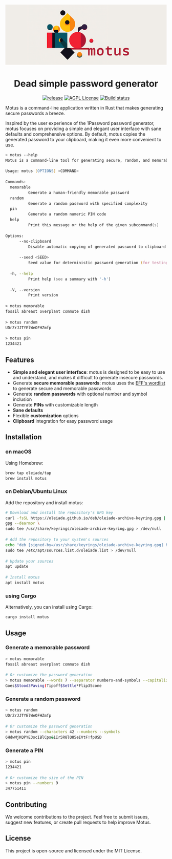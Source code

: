 <p align="center"><img src="logo.png" alt="motus logo"/></p>
<h1 align="center">Dead simple password generator</h3>

<p align="center">
    <a href="http://github.com/oleiade/motus/releases"><img src="https://img.shields.io/github/release/oleiade/motus.svg" alt="release"></a>
    <a href="http://www.gnu.org/licenses/agpl-3.0"><img src="https://img.shields.io/badge/license-AGPL-blue.svg" alt="AGPL License"></a>
    <a href="https://github.com/oleiade/motus/actions/workflows/build.yml"><img src="https://github.com/oleiade/motus/actions/workflows/build.yml/badge.svg" alt="Build status"></a>
</p>

Motus is a command-line application written in Rust that makes generating secure passwords a breeze.

Inspired by the user experience of the 1Password password generator, motus focuses on providing a simple and elegant user interface with sane defaults and comprehensive options. By default, motus copies the generated password to your clipboard, making it even more convenient to use.

```zsh
> motus --help
Motus is a command-line tool for generating secure, random, and memorable passwords as well as PIN codes.

Usage: motus [OPTIONS] <COMMAND>

Commands:
  memorable
          Generate a human-friendly memorable password
  random
          Generate a random password with specified complexity
  pin
          Generate a random numeric PIN code
  help
          Print this message or the help of the given subcommand(s)

Options:
      --no-clipboard
          Disable automatic copying of generated password to clipboard

      --seed <SEED>
          Seed value for deterministic password generation (for testing purposes)

  -h, --help
          Print help (see a summary with '-h')

  -V, --version
          Print version

> motus memorable
fossil abreast overplant commute dish

> motus random
UDrZrJJTYElWeOFHZmfp

> motus pin
1234421
```

## Features

- **Simple and elegant user interface**: motus is designed to be easy to use and understand, and makes it difficult to generate insecure passwords.
- Generate **secure memorable passwords**: motus uses the [EFF's wordlist](https://www.eff.org/deeplinks/2016/07/new-wordlists-random-passphrases) to generate secure and memorable passwords
- Generate **random passwords** with optional number and symbol inclusion
- Generate **PINs** with customizable length
- **Sane defaults**
- Flexible **customization** options
- **Clipboard** integration for easy password usage

## Installation

### on macOS

Using Homebrew:

```bash
brew tap oleiade/tap
brew install motus
```

### on Debian/Ubuntu Linux

Add the repository and install motus:

```bash
# Download and install the repository's GPG key
curl -fsSL https://oleiade.github.io/deb/oleiade-archive-keyring.gpg | \
gpg --dearmor \
sudo tee /usr/share/keyrings/oleiade-archive-keyring.gpg > /dev/null

# Add the repository to your system's sources
echo "deb [signed-by=/usr/share/keyrings/oleiade-archive-keyring.gpg] https://oleiade.github.io/deb stable main" \
sudo tee /etc/apt/sources.list.d/oleiade.list > /dev/null

# Update your sources
apt update

# Install motus
apt install motus
```

### using Cargo

Alternatively, you can install using Cargo:

```bash
cargo install motus
```

## Usage

### Generate a memorable password

```bash
> motus memorable
fossil abreast overplant commute dish

# Or customize the password generation
> motus memorable --words 7 --separator numbers-and-symbols --capitalize
Goes$Stood3Paving(Tipoff$Settle*Flip3Scone
```

### Generate a random password

```bash
> motus random
UDrZrJJTYElWeOFHZmfp

# Or customize the password generation
> motus random --characters 42 --numbers --symbols
6HdwMjKQPYE3scIBlCps&1Ir5R8lQ85eIVtF!fpUSD
```

### Generate a PIN

```bash
> motus pin
1234421

# Or customize the size of the PIN
> motus pin --numbers 9
347751411
```

## Contributing

We welcome contributions to the project. Feel free to submit issues, suggest new features, or create pull requests to help improve Motus.

## License

This project is open-source and licensed under the MIT License.
